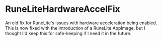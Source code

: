 # RuneLiteHardwareAccelFix

An old fix for RuneLite's issues with hardware acceleration being enabled. This is now fixed with the introduction of a RuneLite AppImage, but I thought I'd keep this for safe-keeping if I need it in the future.
